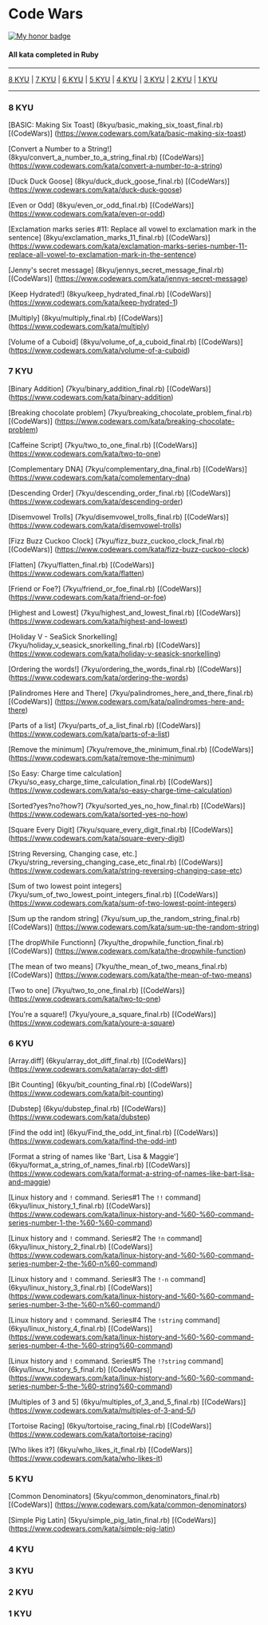 # Code Wars
[![My honor badge](https://www.codewars.com/users/J-Marriott/badges/small)](https://www.codewars.com/users/J-Marriott)
#### All kata completed in Ruby
***
[8 KYU](#8KYU) | [7 KYU](#7KYU) | [6 KYU](#6KYU) | [5 KYU](#5KYU) | [4 KYU](#4KYU) | [3 KYU](#3KYU) | [2 KYU](#2KYU) | [1 KYU](#1KYU)

***
### <a name="8KYU">8 KYU</a>

[BASIC: Making Six Toast] (8kyu/basic_making_six_toast_final.rb) [(CodeWars)] (https://www.codewars.com/kata/basic-making-six-toast)

[Convert a Number to a String!] (8kyu/convert_a_number_to_a_string_final.rb) [(CodeWars)] (https://www.codewars.com/kata/convert-a-number-to-a-string)

[Duck Duck Goose] (8kyu/duck_duck_goose_final.rb) [(CodeWars)] (https://www.codewars.com/kata/duck-duck-goose)

[Even or Odd] (8kyu/even_or_odd_final.rb) [(CodeWars)] (https://www.codewars.com/kata/even-or-odd)

[Exclamation marks series #11: Replace all vowel to exclamation mark in the sentence] (8kyu/exclamation_marks_11_final.rb) [(CodeWars)] (https://www.codewars.com/kata/exclamation-marks-series-number-11-replace-all-vowel-to-exclamation-mark-in-the-sentence)

[Jenny's secret message] (8kyu/jennys_secret_message_final.rb) [(CodeWars)] (https://www.codewars.com/kata/jennys-secret-message)

[Keep Hydrated!] (8kyu/keep_hydrated_final.rb) [(CodeWars)] (https://www.codewars.com/kata/keep-hydrated-1)

[Multiply] (8kyu/multiply_final.rb) [(CodeWars)] (https://www.codewars.com/kata/multiply)

[Volume of a Cuboid] (8kyu/volume_of_a_cuboid_final.rb) [(CodeWars)] (https://www.codewars.com/kata/volume-of-a-cuboid)

### <a name="7KYU">7 KYU</a>

[Binary Addition] (7kyu/binary_addition_final.rb) [(CodeWars)] (https://www.codewars.com/kata/binary-addition)

[Breaking chocolate problem] (7kyu/breaking_chocolate_problem_final.rb) [(CodeWars)] (https://www.codewars.com/kata/breaking-chocolate-problem)

[Caffeine Script] (7kyu/two_to_one_final.rb) [(CodeWars)] (https://www.codewars.com/kata/two-to-one)

[Complementary DNA] (7kyu/complementary_dna_final.rb) [(CodeWars)] (https://www.codewars.com/kata/complementary-dna)

[Descending Order] (7kyu/descending_order_final.rb) [(CodeWars)] (https://www.codewars.com/kata/descending-order)

[Disemvowel Trolls] (7kyu/disemvowel_trolls_final.rb) [(CodeWars)] (https://www.codewars.com/kata/disemvowel-trolls)

[Fizz Buzz Cuckoo Clock] (7kyu/fizz_buzz_cuckoo_clock_final.rb) [(CodeWars)] (https://www.codewars.com/kata/fizz-buzz-cuckoo-clock)

[Flatten] (7kyu/flatten_final.rb) [(CodeWars)] (https://www.codewars.com/kata/flatten)

[Friend or Foe?] (7kyu/friend_or_foe_final.rb) [(CodeWars)] (https://www.codewars.com/kata/friend-or-foe)

[Highest and Lowest] (7kyu/highest_and_lowest_final.rb) [(CodeWars)] (https://www.codewars.com/kata/highest-and-lowest)

[Holiday V - SeaSick Snorkelling] (7kyu/holiday_v_seasick_snorkelling_final.rb) [(CodeWars)] (https://www.codewars.com/kata/holiday-v-seasick-snorkelling)

[Ordering the words!] (7kyu/ordering_the_words_final.rb) [(CodeWars)] (https://www.codewars.com/kata/ordering-the-words)

[Palindromes Here and There] (7kyu/palindromes_here_and_there_final.rb) [(CodeWars)] (https://www.codewars.com/kata/palindromes-here-and-there)

[Parts of a list] (7kyu/parts_of_a_list_final.rb) [(CodeWars)] (https://www.codewars.com/kata/parts-of-a-list)

[Remove the minimum] (7kyu/remove_the_minimum_final.rb) [(CodeWars)] (https://www.codewars.com/kata/remove-the-minimum)

[So Easy: Charge time calculation] (7kyu/so_easy_charge_time_calculation_final.rb) [(CodeWars)] (https://www.codewars.com/kata/so-easy-charge-time-calculation)

[Sorted?yes?no?how?] (7kyu/sorted_yes_no_how_final.rb) [(CodeWars)] (https://www.codewars.com/kata/sorted-yes-no-how)

[Square Every Digit] (7kyu/square_every_digit_final.rb) [(CodeWars)] (https://www.codewars.com/kata/square-every-digit)

[String Reversing, Changing case, etc.] (7kyu/string_reversing_changing_case_etc_final.rb) [(CodeWars)] (https://www.codewars.com/kata/string-reversing-changing-case-etc)

[Sum of two lowest point integers] (7kyu/sum_of_two_lowest_point_integers_final.rb) [(CodeWars)] (https://www.codewars.com/kata/sum-of-two-lowest-point-integers)

[Sum up the random string] (7kyu/sum_up_the_random_string_final.rb) [(CodeWars)] (https://www.codewars.com/kata/sum-up-the-random-string)

[The dropWhile Functionn] (7kyu/the_dropwhile_function_final.rb) [(CodeWars)] (https://www.codewars.com/kata/the-dropwhile-function)

[The mean of two means] (7kyu/the_mean_of_two_means_final.rb) [(CodeWars)] (https://www.codewars.com/kata/the-mean-of-two-means)

[Two to one] (7kyu/two_to_one_final.rb) [(CodeWars)] (https://www.codewars.com/kata/two-to-one)

[You're a square!] (7kyu/youre_a_square_final.rb) [(CodeWars)] (https://www.codewars.com/kata/youre-a-square)



### <a name="6KYU">6 KYU</a>

[Array.diff] (6kyu/array_dot_diff_final.rb) [(CodeWars)] (https://www.codewars.com/kata/array-dot-diff)

[Bit Counting] (6kyu/bit_counting_final.rb) [(CodeWars)] (https://www.codewars.com/kata/bit-counting)

[Dubstep] (6kyu/dubstep_final.rb) [(CodeWars)] (https://www.codewars.com/kata/dubstep)

[Find the odd int] (6kyu/Find_the_odd_int_final.rb) [(CodeWars)] (https://www.codewars.com/kata/find-the-odd-int)

[Format a string of names like 'Bart, Lisa & Maggie'] (6kyu/format_a_string_of_names_final.rb) [(CodeWars)] (https://www.codewars.com/kata/format-a-string-of-names-like-bart-lisa-and-maggie)

[Linux history and `!` command. Series#1 The `!!` command] (6kyu/linux_history_1_final.rb) [(CodeWars)] (https://www.codewars.com/kata/linux-history-and-%60-%60-command-series-number-1-the-%60-%60-command)

[Linux history and `!` command. Series#2 The `!n` command] (6kyu/linux_history_2_final.rb) [(CodeWars)] (https://www.codewars.com/kata/linux-history-and-%60-%60-command-series-number-2-the-%60-n%60-command)

[Linux history and `!` command. Series#3 The `!-n` command] (6kyu/linux_history_3_final.rb) [(CodeWars)] (https://www.codewars.com/kata/linux-history-and-%60-%60-command-series-number-3-the-%60-n%60-command/)

[Linux history and `!` command. Series#4 The `!string` command] (6kyu/linux_history_4_final.rb) [(CodeWars)] (https://www.codewars.com/kata/linux-history-and-%60-%60-command-series-number-4-the-%60-string%60-command)

[Linux history and `!` command. Series#5 The `!?string` command] (6kyu/linux_history_5_final.rb) [(CodeWars)] (https://www.codewars.com/kata/linux-history-and-%60-%60-command-series-number-5-the-%60-string%60-command)

[Multiples of 3 and 5] (6kyu/multiples_of_3_and_5_final.rb) [(CodeWars)] (https://www.codewars.com/kata/multiples-of-3-and-5/)

[Tortoise Racing] (6kyu/tortoise_racing_final.rb) [(CodeWars)] (https://www.codewars.com/kata/tortoise-racing)

[Who likes it?] (6kyu/who_likes_it_final.rb) [(CodeWars)] (https://www.codewars.com/kata/who-likes-it)

### <a name="5KYU">5 KYU</a>

[Common Denominators] (5kyu/common_denominators_final.rb) [(CodeWars)] (https://www.codewars.com/kata/common-denominators)

[Simple Pig Latin] (5kyu/simple_pig_latin_final.rb) [(CodeWars)] (https://www.codewars.com/kata/simple-pig-latin)

### <a name="4KYU">4 KYU</a>

### <a name="3KYU">3 KYU</a>

### <a name="2KYU">2 KYU</a>

### <a name="1KYU">1 KYU</a>
